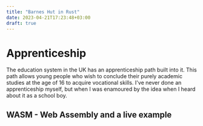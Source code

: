 ```yaml
---
title: "Barnes Hut in Rust"
date: 2023-04-21T17:23:48+03:00
draft: true
---
```


# Apprenticeship 

The education system in the UK has an apprenticeship path built into it. This path allows young people who wish to conclude their purely academic studies at the age of 16 to acquire vocational skills. I've never done an apprenticeship myself, but when I was enamoured by the idea when I heard about it as a school boy. 

[//]: # ()
[//]: # (In England there were apprenticeships)

[//]: # ()
[//]: # (Learning along is hard. Depending on your personality. )

[//]: # ()
[//]: # (Learning with friends is good, if they are of the right ming set. )

[//]: # ()
[//]: # (Joe and Matan)

[//]: # ()
[//]: # ()
[//]: # (# On the importance of visual rewards when learning something new)

[//]: # ()
[//]: # (When I first heard about Python it was sometime around winter of 2008. I had a student job testing software and all the seasoned programmers there were quite happy about doing a first or second big project in the language. I was a physics undergraduate and had barely done a basic programming course, taught in C. )

[//]: # ()
[//]: # (## The Rust programming language)

[//]: # ()
[//]: # (## The computational complexity of many particles moving under gravity)

[//]: # ()
[//]: # (## The Quad Tree - a data structure for efficiently partitioning spatial detail)

[//]: # ()
[//]: # (## The Barnes-Hut algorithm)

## WASM - Web Assembly and a live example




